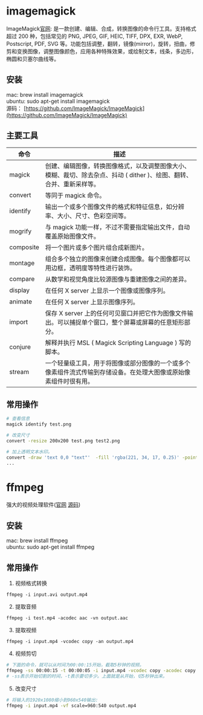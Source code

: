 
# imagemagick

ImageMagick[官网](https://www.imagemagick.org): 是一款创建、编辑、合成，转换图像的命令行工具。支持格式超过 200 种，包括常见的 PNG, JPEG, GIF, HEIC, TIFF, DPX, EXR, WebP, Postscript, PDF, SVG 等。功能包括调整，翻转，镜像(mirror)，旋转，扭曲，修剪和变换图像，调整图像颜色，应用各种特殊效果，或绘制文本，线条，多边形，椭圆和贝塞尔曲线等。

## 安装

mac: brew install imagemagick  
ubuntu: sudo apt-get install imagemagick  
源码： [https://github.com/ImageMagick/ImageMagick](https://github.com/ImageMagick/ImageMagick)

## 主要工具  

|命令|描述|
|-|-|
magick | 创建、编辑图像，转换图像格式，以及调整图像大小、模糊、裁切、除去杂点、抖动 ( dither )、绘图、翻转、合并、重新采样等。 
convert | 等同于 magick 命令。 
identify | 输出一个或多个图像文件的格式和特征信息，如分辨率、大小、尺寸、色彩空间等。 
mogrify  | 与 magick 功能一样，不过不需要指定输出文件，自动覆盖原始图像文件。 
composite| 将一个图片或多个图片组合成新图片。 
montage | 组合多个独立的图像来创建合成图像。每个图像都可以用边框，透明度等特性进行装饰。 
compare | 从数学和视觉角度比较源图像与重建图像之间的差异。
display | 在任何 X server 上显示一个图像或图像序列。 
animate | 在任何 X server 上显示图像序列。 
import | 保存 X server 上的任何可见窗口并把它作为图像文件输出。可以捕捉单个窗口，整个屏幕或屏幕的任意矩形部分。 
conjure | 解释并执行 MSL ( Magick Scripting Language ) 写的脚本。 
stream | 一个轻量级工具，用于将图像或部分图像的一个或多个像素组件流式传输到存储设备。在处理大图像或原始像素组件时很有用。  



## 常用操作  

```sh
# 查看信息
magick identify test.png

# 改变尺寸
convert -resize 200x200 test.png test2.png

# 加上透明文本水印。 
convert -draw 'text 0,0 "text"'  -fill 'rgba(221, 34, 17, 0.25)' -pointsize 120 -gravity center joy.jpg watermark.jpg
... 
```


# ffmpeg

强大的视频处理软件([官网](https://ffmpeg.org/download.html) [源码](https://ffmpeg.org/download.html))


## 安装

mac: brew install ffmpeg  
ubuntu: sudo apt-get install ffmpeg  

## 常用操作

1. 视频格式转换
```
ffmpeg -i input.avi output.mp4 
```


2. 提取音频 
```
ffmpeg -i test.mp4 -acodec aac -vn output.aac
```

3. 提取视频
```
ffmpeg -i input.mp4 -vcodec copy -an output.mp4
```

4. 视频剪切
```sh
# 下面的命令，就可以从时间为00:00:15开始，截取5秒钟的视频。
ffmpeg -ss 00:00:15 -t 00:00:05 -i input.mp4 -vcodec copy -acodec copy output.mp4
# -ss表示开始切割的时间，-t表示要切多少。上面就是从开始，切5秒钟出来。
``` 

5. 改变尺寸
```sh
# 将输入的1920x1080缩小到960x540输出:
ffmpeg -i input.mp4 -vf scale=960:540 output.mp4
```
